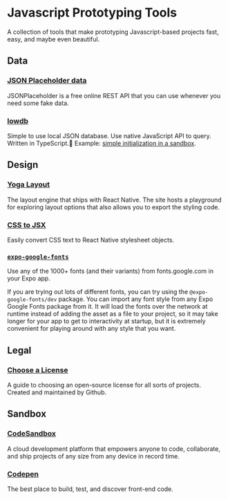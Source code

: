 # Javascript Prototyping Tools
A collection of tools that make prototyping Javascript-based projects fast, easy, and maybe even beautiful.

## Data
### [JSON Placeholder data](https://jsonplaceholder.typicode.com/)
JSONPlaceholder is a free online REST API that you can use whenever you need some fake data.

### [lowdb](https://github.com/typicode/lowdb)
Simple to use local JSON database. Use native JavaScript API to query. Written in TypeScript.🦉
Example: [simple initialization in a sandbox](https://codesandbox.io/p/sandbox/lowdb-json-file-database-example-starter-pldy5?file=%2Fsrc%2Findex.js%3A1%2C1). 

## Design
### [Yoga Layout](https://yogalayout.com/)
The layout engine that ships with React Native. The site hosts a playground for exploring layout options that also allows you to export the styling code. 

### [CSS to JSX](https://csstox.surge.sh/)
Easily convert CSS text to React Native stylesheet objects.

### [`expo-google-fonts`](https://github.com/expo/google-fonts)
Use any of the 1000+ fonts (and their variants) from fonts.google.com in your Expo app.  

If you are trying out lots of different fonts, you can try using the `@expo-google-fonts/dev` package. You can import any font style from any Expo Google Fonts package from it. It will load the fonts over the network at runtime instead of adding the asset as a file to your project, so it may take longer for your app to get to interactivity at startup, but it is extremely convenient for playing around with any style that you want.

## Legal
### [Choose a License](https://choosealicense.com/)
A guide to choosing an open-source license for all sorts of projects. Created and maintained by Github.

## Sandbox
### [CodeSandbox](https://codesandbox.io/docs/learn/introduction/overview)
A cloud development platform that empowers anyone to code, collaborate, and ship projects of any size from any device in record time.

### [Codepen](https://codepen.io/)
The best place to build, test, and discover front-end code.
